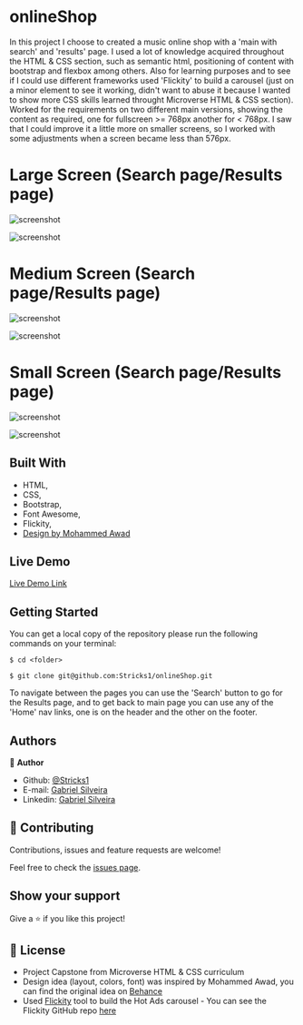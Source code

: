 # onlineShop

In this project I choose to created a music online shop with a 'main with search' and 'results' page. 
I used a lot of knowledge acquired throughout the HTML & CSS section, such as semantic html, positioning of content with bootstrap and flexbox among others. Also for learning purposes and to see if I could use different frameworks used 'Flickity' to build a carousel (just on a minor element to see it working, didn't want to abuse it because I wanted to show more CSS skills learned throught Microverse HTML & CSS section).
Worked for the requirements on two different main versions, showing the content as required, one for fullscreen >= 768px another for < 768px. I saw that I could improve it a little more on smaller screens, so I worked with some adjustments when a screen became less than 576px.

# Large Screen (Search page/Results page)

![screenshot](./img/shopFull.png)

![screenshot](./img/SearchFull.png)


# Medium Screen (Search page/Results page)

![screenshot](./img/shopMd.png)

![screenshot](./img/searchMd.png)


# Small Screen (Search page/Results page)

![screenshot](./img/shopSm.png)

![screenshot](./img/searchSm.png)

## Built With

   - HTML,
   - CSS,
   - Bootstrap,
   - Font Awesome,
   - Flickity,
   - [Design by Mohammed Awad](https://www.behance.net/gallery/24796463/ZATTIX)

## Live Demo

[Live Demo Link](https://rawcdn.githack.com/Stricks1/onlineShop/0d3e0b7f418cfa651fea0532bad6746c63003284/index.html)

## Getting Started

You can get a local copy of the repository please run the following commands on your terminal:

```
$ cd <folder>

$ git clone git@github.com:Stricks1/onlineShop.git
```
To navigate between the pages you can use the 'Search' button to go for the Results page, and to get back to main page you can use any of the 'Home' nav links, one is on the header and the other on the footer.

## Authors

👤 **Author**

- Github: [@Stricks1](https://github.com/Stricks1)
- E-mail: [Gabriel Silveira](mailto:gmalheiross@gmail.com)
- Linkedin: [Gabriel Silveira](https://linkedin.com/in/gabriel-malheiros-silveira-b6632061/)

## 🤝 Contributing

Contributions, issues and feature requests are welcome!

Feel free to check the [issues page](issues/).

## Show your support

Give a ⭐️ if you like this project!

## 📝 License

- Project Capstone from Microverse HTML & CSS curriculum
- Design idea (layout, colors, font) was inspired by Mohammed Awad, you can find the original idea on [Behance](https://www.behance.net/gallery/24796463/ZATTIX)
- Used [Flickity](https://flickity.metafizzy.co/) tool to build the Hot Ads carousel - You can see the Flickity GitHub repo [here](https://github.com/metafizzy/flickity)